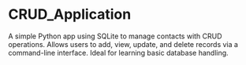 # CRUD_Application
A simple Python app using SQLite to manage contacts with CRUD operations. Allows users to add, view, update, and delete records via a command-line interface. Ideal for learning basic database handling.
